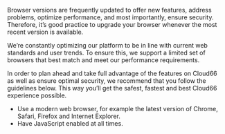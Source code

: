 
Browser versions are frequently updated to offer new features, address problems, optimize performance, and most importantly, ensure security. Therefore, it’s good practice to upgrade your browser whenever the most recent version is available.

We’re constantly optimizing our platform to be in line with current web standards and user trends. To ensure this, we support a limited set of browsers that best match and meet our performance requirements.

In order to plan ahead and take full advantage of the features on Cloud66 as well as ensure optimal security, we recommend that you follow the guidelines below. This way you’ll get the safest, fastest and best Cloud66 experience possible.

- Use a modern web browser, for example the latest version of Chrome, Safari, Firefox and Internet Explorer.
- Have JavaScript enabled at all times.
